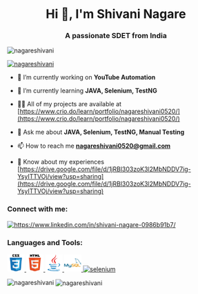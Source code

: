<h1 align="center">Hi 👋, I'm Shivani Nagare</h1>
<h3 align="center">A passionate SDET from India</h3>

<p align="left"> <img src="https://komarev.com/ghpvc/?username=nagareshivani&label=Profile%20views&color=0e75b6&style=flat" alt="nagareshivani" /> </p>

<p align="left"> <a href="https://github.com/ryo-ma/github-profile-trophy"><img src="https://github-profile-trophy.vercel.app/?username=nagareshivani" alt="nagareshivani" /></a> </p>

- 🔭 I’m currently working on **YouTube Automation**

- 🌱 I’m currently learning **JAVA, Selenium, TestNG**

- 👨‍💻 All of my projects are available at [https://www.crio.do/learn/portfolio/nagareshivani0520/](https://www.crio.do/learn/portfolio/nagareshivani0520/)

- 💬 Ask me about **JAVA, Selenium, TestNG, Manual Testing**

- 📫 How to reach me **nagareshivani0520@gmail.com**

- 📄 Know about my experiences [https://drive.google.com/file/d/1jRBl303zoK3l2MbNDDV7ig-YsyITTVOj/view?usp=sharing](https://drive.google.com/file/d/1jRBl303zoK3l2MbNDDV7ig-YsyITTVOj/view?usp=sharing)

<h3 align="left">Connect with me:</h3>
<p align="left">
<a href="https://linkedin.com/in/https://www.linkedin.com/in/shivani-nagare-0986b91b7/" target="blank"><img align="center" src="https://raw.githubusercontent.com/rahuldkjain/github-profile-readme-generator/master/src/images/icons/Social/linked-in-alt.svg" alt="https://www.linkedin.com/in/shivani-nagare-0986b91b7/" height="30" width="40" /></a>
</p>

<h3 align="left">Languages and Tools:</h3>
<p align="left"> <a href="https://www.w3schools.com/css/" target="_blank" rel="noreferrer"> <img src="https://raw.githubusercontent.com/devicons/devicon/master/icons/css3/css3-original-wordmark.svg" alt="css3" width="40" height="40"/> </a> <a href="https://www.w3.org/html/" target="_blank" rel="noreferrer"> <img src="https://raw.githubusercontent.com/devicons/devicon/master/icons/html5/html5-original-wordmark.svg" alt="html5" width="40" height="40"/> </a> <a href="https://www.java.com" target="_blank" rel="noreferrer"> <img src="https://raw.githubusercontent.com/devicons/devicon/master/icons/java/java-original.svg" alt="java" width="40" height="40"/> </a> <a href="https://www.mysql.com/" target="_blank" rel="noreferrer"> <img src="https://raw.githubusercontent.com/devicons/devicon/master/icons/mysql/mysql-original-wordmark.svg" alt="mysql" width="40" height="40"/> </a> <a href="https://www.selenium.dev" target="_blank" rel="noreferrer"> <img src="https://raw.githubusercontent.com/detain/svg-logos/780f25886640cef088af994181646db2f6b1a3f8/svg/selenium-logo.svg" alt="selenium" width="40" height="40"/> </a> </p>

<p><img align="left" src="https://github-readme-stats.vercel.app/api/top-langs?username=nagareshivani&show_icons=true&locale=en&layout=compact" alt="nagareshivani" /></p>

<p>&nbsp;<img align="center" src="https://github-readme-stats.vercel.app/api?username=nagareshivani&show_icons=true&locale=en" alt="nagareshivani" /></p>
